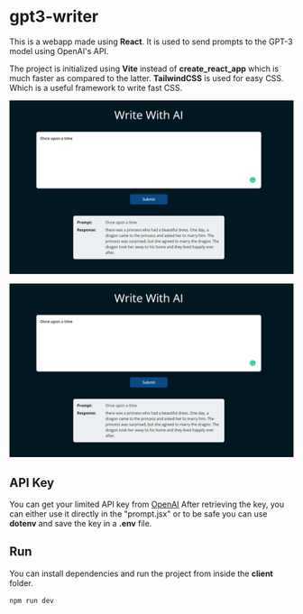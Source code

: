 # gpt3-writer

This is a webapp made using **React**. It is used to send prompts to the GPT-3 model using OpenAI's API.

The project is initialized using **Vite** instead of **create_react_app** which is much faster as compared to the latter.
**TailwindCSS** is used for easy CSS. Which is a useful framework to write fast CSS.

![GUI-screenshot-1](screenshot1.png)

![GUI-screenshot-1](screenshot1.png)

## API Key
You can get your limited API key from [OpenAI](https://beta.openai.com/overview)
After retrieving the key, you can either use it directly in the "prompt.jsx" or to be safe you can use **dotenv** and save the key in a **.env** file.

## Run
You can install dependencies and run the project from inside the **client** folder.
```npm install
npm run dev
```
